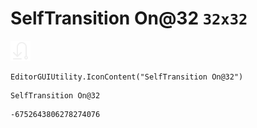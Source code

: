 # SelfTransition On@32 `32x32`
<img src="/img/SelfTransition%20On@32.png" width=32 height=32>

``` CSharp
EditorGUIUtility.IconContent("SelfTransition On@32")
```
```
SelfTransition On@32
```
```
-6752643806278274076
```
